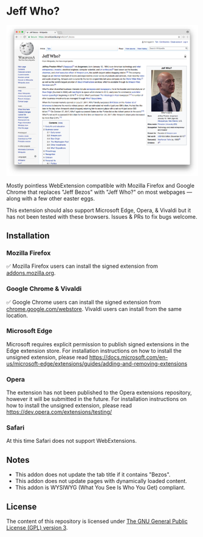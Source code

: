 # Jeff Who?

![Huh?](assets/who.png)

Mostly pointless WebExtension compatible with Mozilla Firefox and Google Chrome that replaces "Jeff Bezos" with "Jeff Who?" on most webpages — along with a few other easter eggs.

This extension should also support Microsoft Edge, Opera, & Vivaldi but it has not been tested with these browsers. Issues & PRs to fix bugs welcome.

## Installation

### Mozilla Firefox

✅ Mozilla Firefox users can install the signed extension from [addons.mozilla.org](https://addons.mozilla.org/en-US/firefox/addon/jeff-who/).

### Google Chrome & Vivaldi

✅ Google Chrome users can install the signed extension from [chrome.google.com/webstore](https://chrome.google.com/webstore/detail/jeff-who/iiniimpnoajeiekkfhlpdpcibaahcbpl). Vivaldi users can install from the same location.

### Microsoft Edge

Microsoft requires explicit permission to publish signed extensions in the Edge extension store. For installation instructions on how to install the unsigned extension, please read https://docs.microsoft.com/en-us/microsoft-edge/extensions/guides/adding-and-removing-extensions

### Opera

The extension has not been published to the Opera extensions repository, however it will be submitted in the future. For installation instructions on how to install the unsigned extension, please read https://dev.opera.com/extensions/testing/

### Safari

At this time Safari does not support WebExtensions.

## Notes

* This addon does not update the tab title if it contains "Bezos".
* This addon does not update pages with dynamically loaded content.
* This addon is WYSIWYG (What You See Is Who You Get) compliant.

## License

The content of this repository is licensed under [The GNU General Public License (GPL) version 3](http://www.gnu.org/licenses/gpl-3.0.html).
